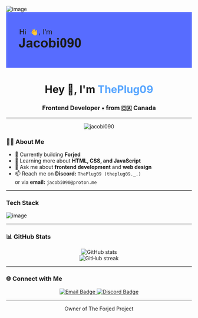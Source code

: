 <img width="512" height="512" alt="image" src="https://github.com/user-attachments/assets/cadc6c2a-a6a8-4982-a92b-b7e8894891e6" /><img src="header.png" alt="Header banner" title="Welcome to my profile!" />

<h1 align="center">Hey 👋, I'm <span style="color:#58a6ff;">ThePlug09</span></h1>
<h3 align="center">Frontend Developer • from 🇨🇦 Canada</h3>

---

<p align="center">
  <img src="https://komarev.com/ghpvc/?username=jacobi090&label=Profile+views&color=0e75b6&style=flat" alt="jacobi090" />
</p>

### 👨‍💻 About Me

- 🔭 Currently building **Forjed**
- 🌱 Learning more about **HTML, CSS, and JavaScript**
- 💬 Ask me about **frontend development** and **web design**
- 📫 Reach me on **Discord:** `ThePlug09 (theplug09._.)`  
  or via **email:** `jacobi090@proton.me`

---

### Tech Stack

<img width="512" height="512" alt="image" src="https://github.com/user-attachments/assets/749c0fd6-a814-47e9-a3cb-8c020eee0d61" />


---

### 📊 GitHub Stats

<p align="center">
  <img src="https://github-readme-stats.vercel.app/api?username=jacobi090&show_icons=true&theme=github_dark&hide_border=true" alt="GitHub stats" />
  <br />
  <img src="https://github-readme-streak-stats.herokuapp.com/?user=jacobi090&theme=github-dark-blue&hide_border=true" alt="GitHub streak" />
</p>

---

### 🌐 Connect with Me

<p align="center">
  <a href="mailto:jacobi090@proton.me">
    <img src="https://img.shields.io/badge/Email-ProtonMail-blue?style=for-the-badge&logo=protonmail" alt="Email Badge"/>
  </a>
  <a href="https://discord.com/users/theplug09._.">
    <img src="https://img.shields.io/badge/Discord-ThePlug09-7289da?style=for-the-badge&logo=discord" alt="Discord Badge"/>
  </a>
</p>

---

<p align="center">Owner of The Forjed Project</p>
